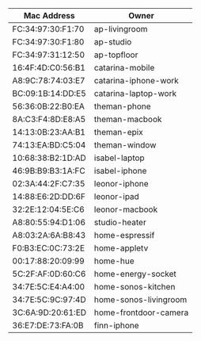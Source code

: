 | Mac Address | Owner |
| -------------- | --------------------|
FC:34:97:30:F1:70|ap-livingroom
FC:34:97:30:F1:80|ap-studio
FC:34:97:31:12:50|ap-topfloor
16:4F:4D:C0:56:B1|catarina-mobile
A8:9C:78:74:03:E7|catarina-iphone-work
BC:09:1B:14:DD:E5|catarina-laptop-work
56:36:0B:22:B0:EA|theman-phone
8A:C3:F4:8D:E8:A5|theman-macbook
14:13:0B:23:AA:B1|theman-epix
74:13:EA:BD:C5:04|theman-window
10:68:38:B2:1D:AD|isabel-laptop
46:9B:B9:B3:1A:FC|isabel-iphone
02:3A:44:2F:C7:35|leonor-iphone
14:88:E6:2D:DD:6F|leonor-ipad
32:2E:12:04:5E:C6|leonor-macbook
A8:80:55:94:D1:06|studio-heater
A8:03:2A:6A:B8:43|home-espressif
F0:B3:EC:0C:73:2E|home-appletv
00:17:88:20:09:99|home-hue
5C:2F:AF:0D:60:C6|home-energy-socket
34:7E:5C:E4:A4:00|home-sonos-kitchen
34:7E:5C:9C:97:4D|home-sonos-livingroom
3C:6A:9D:20:61:ED|home-frontdoor-camera
36:E7:DE:73:FA:0B|finn-iphone
